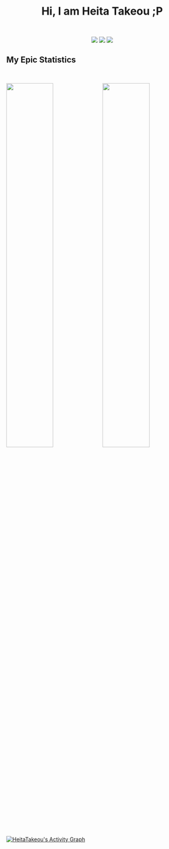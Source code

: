 
<h1 align="center">
  <b>Hi, I am Heita Takeou ;P</b>
</h1>
<br>
<p>
<div align="center">
  <img src="https://img.shields.io/badge/-CSharp-202020?style=for-the-badge&logo=csharp&logoColor=0edfe5&labelColor=202020">
  <img src="https://img.shields.io/badge/-Java-202020?style=for-the-badge&logo=css3&logoColor=ffb600&labelColor=202020">
  <img src="https://img.shields.io/badge/-Python-202020?style=for-the-badge&logo=python&logoColor=fbff00&labelColor=202020">
</div>
</p>

## My Epic Statistics

<br/>
<p align="left">
  <img width="49.5%" src="https://github-readme-streak-stats.herokuapp.com?user=HeitaTakeou&theme=dracula&hide_border=true&date_format=j%2Fn%5B%2FY%5D&background=232323" />
    <img width="49.5%" src="https://github-readme-stats.vercel.app/api?username=HeitaTakeou&show_icons=true&theme=dracula&bg_color=202020&hide_border=true&" />
  </a>
</p>
<br>

[![HeitaTakeou's Activity Graph](https://activity-graph.herokuapp.com/graph?username=HeitaTakeou&custom_title=HeitaTakeou's%20Contribution%20Graph&theme=dracula&bg_color=202020&hide_border=true&line=d1a01f&point=c58545)]()
